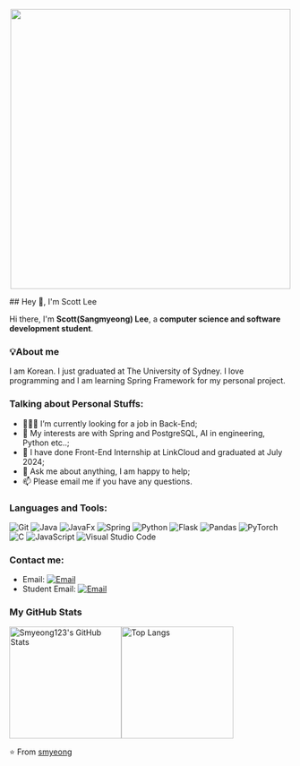 <p align="center">
  <img src="https://github.com/Anmol-Baranwal/Cool-GIFs-For-GitHub/assets/74038190/0c7eb6ed-663b-4ce4-bfbd-18239a38ba1b" width="500" >
</p>
## Hey 👋, I'm Scott Lee

Hi there, I'm **Scott(Sangmyeong) Lee**, a **computer science and software development student**.

### 💡About me
I am Korean. I just graduated at The University of Sydney.
I love programming and I am learning Spring Framework for my personal project.

### Talking about Personal Stuffs:

- 👨🏽‍💻 I’m currently looking for a job in Back-End; 
- 🤔 My interests are with Spring and PostgreSQL, AI in engineering, Python etc..;
- 💼 I have done Front-End Internship at LinkCloud and graduated at July 2024;
- 💬 Ask me about anything, I am happy to help;
- 📫 Please email me if you have any questions.

### Languages and Tools:

![Git](https://img.shields.io/badge/Git-F05032?style=flat-square&logo=Git&logoColor=white)
![Java](https://img.shields.io/badge/java-%23ED8B00.svg?style=flat-square&logo=openjdk&logoColor=white)
![JavaFx](https://img.shields.io/badge/javafx-%23FF0000.svg?style=flat-square&logo=javafx&logoColor=white)
![Spring](https://img.shields.io/badge/spring-%236DB33F.svg?style=flat-square&logo=spring&logoColor=white)
![Python](https://img.shields.io/badge/Python-3776AB?style=flat-square&logo=Python&logoColor=white)
![Flask](https://img.shields.io/badge/flask-%23000.svg?style=flat-square&logo=flask&logoColor=white)
![Pandas](https://img.shields.io/badge/pandas-%23150458.svg?style=flat-square&logo=pandas&logoColor=white)
![PyTorch](https://img.shields.io/badge/PyTorch-%23EE4C2C.svg?style=flat-square&logo=PyTorch&logoColor=white)
![C](https://img.shields.io/badge/c-%2300599C.svg?style=flat-square&logo=c&logoColor=white)
![JavaScript](https://img.shields.io/badge/JavaScript-F7DF1E?style=flat-square&logo=JavaScript&logoColor=white)
![Visual Studio Code](https://img.shields.io/badge/Visual_Studio_Code-007ACC?style=flat-square&logo=Visual-Studio-Code&logoColor=white)

### Contact me:

- Email: [![Email](https://img.shields.io/badge/sangmyeonglee123@gmail.com-D14836?style=flat-square&logo=gmail&logoColor=white)](mailto:sangmyeonglee123@gmail.com)
- Student Email: [![Email](https://img.shields.io/badge/slee4736@uni.sydney.edu.au-D14836?style=flat-square&logo=outlook&logoColor=white)](mailto:slee4736@uni.sydney.edu.au)

### My GitHub Stats

<div style="display: flex; align-items: center;">
  <img src="https://github-readme-stats.vercel.app/api?username=smyeong123&show_icons=true&title_color=fff&icon_color=79ff97&text_color=9f9f9f&bg_color=151515" alt="Smyeong123's GitHub Stats" style="height: 200px;"/>
  <img src="https://github-readme-stats.vercel.app/api/top-langs/?username=smyeong123&layout=donut&size_weight=0.5&count_weight=0.53&show_icons=true&title_color=fff&icon_color=79ff97&text_color=9f9f9f&bg_color=151515" alt="Top Langs" style="height: 200px;"/>
</div>



⭐️ From [smyeong](https://github.com/smyeong123)
